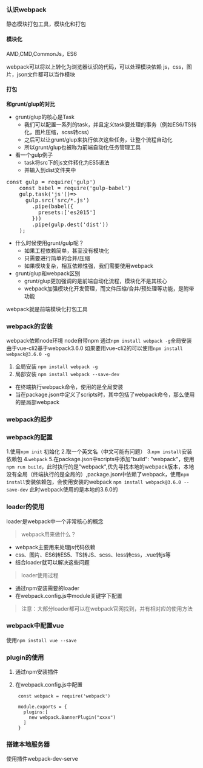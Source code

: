 ### 认识webpack

静态模块打包工具，模块化和打包
#### 模块化
AMD,CMD,CommonJs，ES6

webpack可以将以上转化为浏览器认识的代码，可以处理模块依赖
js，css，图片，json文件都可以当作模块
#### 打包
**和grunt/glup的对比**
- grunt/glup的核心是Task
  - 我们可以配置一系列的task，并且定义task要处理的事务（例如ES6/TS转化，图片压缩，scss转css）
  - 之后可以让grunt/glup来执行依次这些任务，让整个流程自动化
  - 所以grunt/glup也被称为前端自动化任务管理工具
- 看一个gulp例子
  - task将src下的js文件转化为ES5语法
  - 并输入到dist文件夹中
<pre>const gulp = require('gulp')
    const babel = require('gulp-babel')
    gulp.task('js'()=>
      gulp.src('src/*.js')
        .pipe(babel({
          presets:['es2015']
        }))
        .pipe(gulp.dest('dist'))
    );
</pre>
- 什么时候使用grunt/gulp呢？
  - 如果工程依赖简单，甚至没有模块化
  - 只需要进行简单的合并/压缩
  - 如果模块复杂，相互依赖性强，我们需要使用webpack
- grunt/glup和webpack区别
  - grunt/glup更加强调的是前端自动化流程，模块化不是其核心
  - webpack加强模块化开发管理，而文件压缩/合并/预处理等功能，是附带功能

webpack就是前端模块化打包工具

### webpack的安装

webpack依赖node环境
node自带npm
通过`npm install webpack -g`全局安装
由于vue-cli2基于webpack3.6.0
如果要用vue-cli2的可以使用`npm install webpack@3.6.0 -g`

1. 全局安装
`npm install webpack -g`
2. 局部安装
`npm install webpack --save-dev`

- 在终端执行webpack命令，使用的是全局安装
- 当在package.json中定义了scripts时，其中包括了webpack命令，那么使用的是局部webpack

### webpack的起步



### webpack的配置
1.使用`npm init` 初始化
2.取一个英文名（中文可能有问题）
3.`npm install`安装依赖包
4.`webpack`
5.在package.json中scripts中添加"build": "webpack"，使用`npm run build`，此时执行的是"webpack",优先寻找本地的webpack版本，本地没有全局（终端执行的是全局的）,package.json中依赖了webpack，使用`npm install`安装依赖包，会使用安装的webpack
`npm install webpack@3.6.0 --save-dev`
此时webpack使用的是本地的3.6.0的

### loader的使用
loader是webpack中一个非常核心的概念
>webpack用来做什么？
- webpack主要用来处理js代码依赖
- css、图片、ES6转ES5、TS转JS、scss、less转css，.vue转js等
- 结合loader就可以解决这些问题
>loader使用过程
- 通过npm安装需要的loader
- 在webpack.config.js中module关键字下配置
>注意：大部分loader都可以在webpack官网找到，并有相对应的使用方法

### webpack中配置vue

使用`npm install vue --save`

### plugin的使用

1. 通过npm安装插件
2. 在webpack.config.js中配置

        const webpack = require('webpack')

        module.exports = {
          plugins:[
            new webpack.BannerPlugin("xxxx")
          ]
        }



### 搭建本地服务器

使用插件webpack-dev-serve


